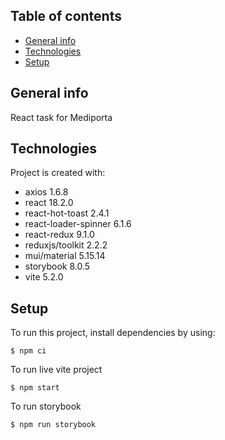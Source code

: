 ## Table of contents

- [General info](#general-info)
- [Technologies](#technologies)
- [Setup](#setup)

## General info

React task for Mediporta

## Technologies

Project is created with:

- axios 1.6.8
- react 18.2.0
- react-hot-toast 2.4.1
- react-loader-spinner 6.1.6
- react-redux 9.1.0
- reduxjs/toolkit 2.2.2
- mui/material 5.15.14
- storybook 8.0.5
- vite 5.2.0

## Setup

To run this project, install dependencies by using:

```
$ npm ci
```

To run live vite project

```
$ npm start
```

To run storybook

```
$ npm run storybook
```
